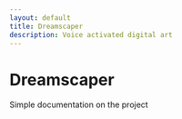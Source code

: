 ```yaml
---
layout: default
title: Dreamscaper
description: Voice activated digital art
---
```


# Dreamscaper
Simple documentation on the project

